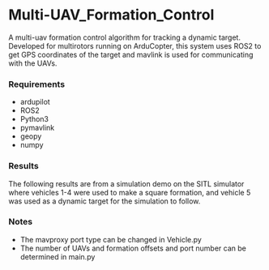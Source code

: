 # Multi-UAV_Formation_Control
A multi-uav formation control algorithm for tracking a dynamic target. Developed for multirotors running on ArduCopter, this system uses ROS2 to get GPS coordinates of the target and mavlink is used for communicating with the UAVs.

### Requirements
- ardupilot
- ROS2
- Python3
- pymavlink
- geopy
- numpy

### Results
The following results are from a simulation demo on the SITL simulator where vehicles 1-4 were used to make a square formation, and vehicle 5 was used as a dynamic target for the simulation to follow.


### Notes
- The mavproxy port type can be changed in Vehicle.py
- The number of UAVs and formation offsets and port number can be determined in main.py
